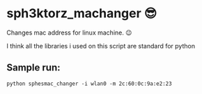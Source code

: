 # sph3ktorz_machanger :sunglasses:

Changes mac address for linux machine. :wink:

 I think all the libraries i used on this script are standard for python
 
 ## Sample run:
 
 `python sphesmac_changer -i wlan0 -m 2c:60:0c:9a:e2:23`

